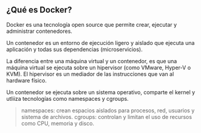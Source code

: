 ## ¿Qué es Docker?

Docker es una tecnología open source que permite crear, ejecutar y administrar contenedores.

Un contenedor es un entorno de ejecución ligero y aislado que ejecuta una aplicación y todas sus dependencias (microservicios).

La diferencia entre una máquina virtual y un contenedor, es que una máquina virtual se ejecuta sobre un hipervisor (como VMware, Hyper-V o KVM). El hipervisor es un mediador de las instrucciones que van al hardware físico.

Un contenedor se ejecuta sobre un sistema operativo, comparte el kernel y utliiza tecnologías como namespaces y cgroups.

> namespaces: crean espacios aislados para procesos, red, usuarios y sistema de archivos.
> cgroups: controlan y limitan el uso de recursos como CPU, memoria y disco.



